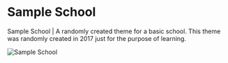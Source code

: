 # Sample School
Sample School | A randomly created theme for a basic school.
This theme was randomly created in 2017 just for the purpose of learning.

![Sample School](https://i.imgur.com/8OHcQpX.png?maxwidth=1520&fidelity=grand)
